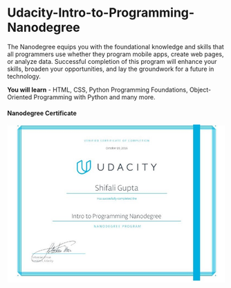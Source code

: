 # Udacity-Intro-to-Programming-Nanodegree

The Nanodegree equips you with the foundational knowledge and skills that all programmers use whether they program mobile apps, create web pages, or analyze data.
Successful completion of this program will enhance your skills, broaden your opportunities, and lay the groundwork for a future in technology.

**You will learn** - HTML, CSS, Python Programming Foundations, Object-Oriented Programming with Python and many more.

#### Nanodegree Certificate

![Certificate](Certificate.JPG)
